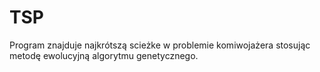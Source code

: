 # TSP
Program znajduje najkrótszą scieżke w problemie komiwojażera stosując metodę ewolucyjną algorytmu genetycznego.
